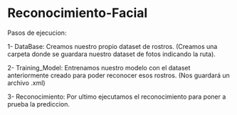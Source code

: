 # Reconocimiento-Facial 

Pasos de ejecucion:  

1- DataBase: Creamos nuestro propio dataset de rostros. (Creamos una carpeta donde se guardara nuestro dataset de fotos indicando la ruta).

2- Training_Model: Entrenamos nuestro modelo con el dataset anteriormente creado para poder reconocer esos rostros. (Nos guardará un archivo .xml)  

3- Reconocimiento: Por ultimo ejecutamos el reconocimiento para poner a prueba la prediccion.
